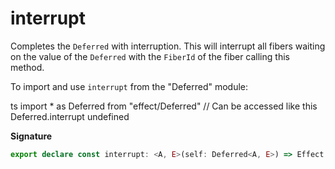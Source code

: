 # interrupt

Completes the `Deferred` with interruption. This will interrupt all fibers
waiting on the value of the `Deferred` with the `FiberId` of the fiber
calling this method.

To import and use `interrupt` from the "Deferred" module:

ts
import \* as Deferred from "effect/Deferred"
// Can be accessed like this
Deferred.interrupt
undefined

**Signature**

```ts
export declare const interrupt: <A, E>(self: Deferred<A, E>) => Effect.Effect<boolean>
```
